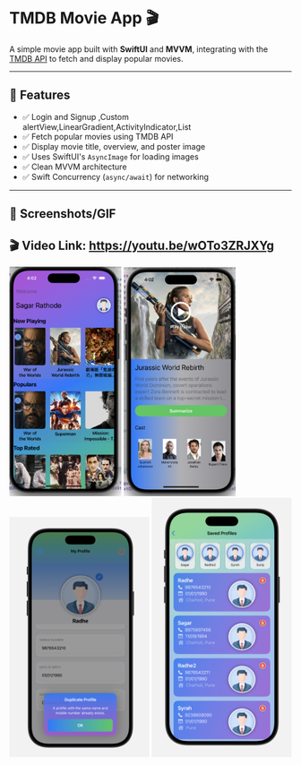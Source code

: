 # TMDB Movie App 🎬

A simple movie app built with **SwiftUI** and **MVVM**, integrating with the [TMDB API](https://www.themoviedb.org/documentation/api) to fetch and display popular movies.

---

## 🚀 Features
- ✅ Login and Signup ,Custom alertView,LinearGradient,ActivityIndicator,List
- ✅ Fetch popular movies using TMDB API
- ✅ Display movie title, overview, and poster image
- ✅ Uses SwiftUI's `AsyncImage` for loading images
- ✅ Clean MVVM architecture
- ✅ Swift Concurrency (`async/await`) for networking

---

## 📸 Screenshots/GIF

## 🎬 Video Link: https://youtu.be/wOTo3ZRJXYg
<p float="left">
  <img src="TMDBMovieApp/1.png" width="200" />
  <img src="TMDBMovieApp/2.png" width="200" />
  <img src="TMDBMovieApp/5.png" width="250" />
  <img src="TMDBMovieApp/6.png" width="250" />
  
  
</p>


